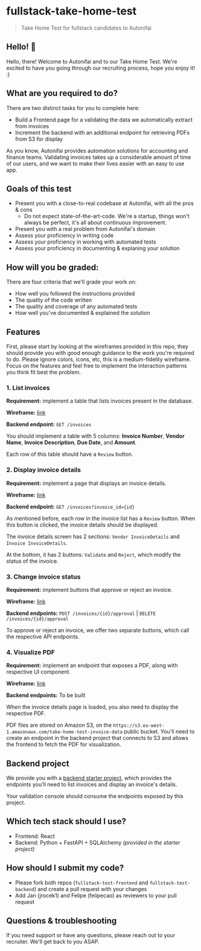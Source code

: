 # fullstack-take-home-test
> Take Home Test for fullstack candidates to Autonifai

## Hello! 👋
Hello, there! Welcome to Autonifai and to our Take Home Test. We're excited to have you going through our recruiting process, hope you enjoy it! :) 

## What are you required to do?
There are two distinct tasks for you to complete here:
- Build a Frontend page for a validating the data we automatically extract from invoices
- Increment the backend with an additional endpoint for retrieving PDFs from S3 for display

As you know, Autonifai provides automation solutions for accounting and finance teams. Validating invoices takes up a considerable amount of time of our users, and we want to make their lives easier with an easy to use app.

## Goals of this test
- Present you with a close-to-real codebase at Autonifai, with all the pros & cons
  - Do not expect state-of-the-art-code. We're a startup, things won't always be perfect, it's all about continuous improvement.
- Present you with a real problem from Autonifai's domain
- Assess your proficiency in writing code
- Assess your proficiency in working with automated tests
- Assess your proficiency in documenting & explaning your solution

## How will you be graded:
There are four criteria that we'll grade your work on:
- How well you followed the instructions provided
- The quality of the code written
- The quality and coverage of any automated tests
- How well you've documented & explained the solution

## Features
First, please start by looking at the wireframes provided in this repo, they should provide you with good enough guidance to the work you're required to do. Please ignore colors, icons, etc, this is a medium-fidelity wireframe. Focus on the features and feel free to implement the interaction patterns you think fit best the problem.

### 1. List invoices
**Requirement:** implement a table that lists invoices present in the database.

**Wireframe:** [link](./wireframes/feature_01_list_invoices.jpg)

**Backend endpoint:** `GET /invoices`

You should implement a table with 5 columns: **Invoice Number**, **Vendor Name**, **Invoice Description**, **Due Date**, and **Amount**.

Each row of this table should have a `Review` button.

### 2. Display invoice details
**Requirement:** implement a page that displays an invoice details.

**Wireframe:** [link](./wireframes/feature_02_display_invoice_details.jpg)

**Backend endpoint:** `GET /invoices?invoice_id={id}`

As mentioned before, each row in the invoice list has a `Review` button. When this button is clicked, the invoice details should be displayed. 

The invoice details screen has 2 sections: `Vendor InvoiceDetails` and `Invoice InvoiceDetails`.

At the bottom, it has 2 buttons: `Validate` and `Reject`, which modify the status of the invoice. 

### 3. Change invoice status

**Requirement:** implement buttons that approve or reject an invoice.

**Wireframe:** [link](./wireframes/feature_02_display_invoice_details.jpg)

**Backend endpoints:** `POST /invoices/{id}/approval` | `DELETE /invoices/{id}/approval`

To approve or reject an invoice, we offer two separate buttons, which call the respective API endpoints.

### 4. Visualize PDF
**Requirement:** implement an endpoint that exposes a PDF, along with respective UI component.

**Wireframe:** [link](./wireframes/feature_03_visualize_pdf.jpg)

**Backend endpoints:** To be built

When the invoice details page is loaded, you also need to display the respective PDF.

PDF files are stored on Amazon S3, on the `https://s3.eu-west-1.amazonaws.com/take-home-test-invoice-data` public bucket. You'll need to create an endpoint in the backend project that connects to S3 and allows the frontend to fetch the PDF for visualization.

## Backend project
We provide you with a [backend starter project](https://github.com/autonifai/fullstack-test-backend), which provides the endpoints you'll need to list invoices and display an invoice's details. 

Your validation console should consume the endpoints exposed by this project.

## Which tech stack should I use?
- Frontend: React
- Backend: Python + FastAPI + SQLAlchemy _(provided in the starter project)_

## How should I submit my code?
- Please fork both repos (`fullstack-test-frontend` and `fullstack-test-backend`) and create a pull request with your changes
- Add Jan (jrocek1) and Felipe (felipecao) as reviewers to your pull request

## Questions & troubleshooting
If you need support or have any questions, please reach out to your recruiter. We'll get back to you ASAP.
